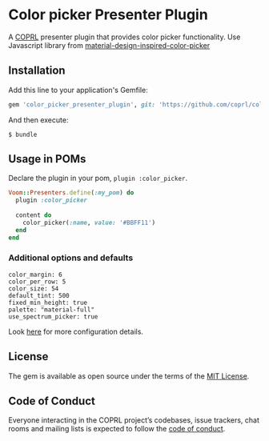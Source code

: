 # Color picker Presenter Plugin

A [COPRL](http://github.com/coprl/coprl) presenter plugin that provides color picker functionality.
Use Javascript library from [material-design-inspired-color-picker](https://github.com/BennyAlex/material-design-inspired-color-picker)

## Installation

Add this line to your application's Gemfile:

```ruby
gem 'color_picker_presenter_plugin', git: 'https://github.com/coprl/color_picker_presenter_plugin', require: false
```

And then execute:

    $ bundle


## Usage in POMs

Declare the plugin in your pom, `plugin :color_picker`.

```ruby
Voom::Presenters.define(:my_pom) do
  plugin :color_picker
  
  content do
    color_picker(:name, value: '#BBFF11')
  end
end
```
### Additional options and defaults

```
color_margin: 6
color_per_row: 5
color_size: 54
default_tint: 500
fixed_min_height: true
palette: "material-full"
use_spectrum_picker: true
```

Look [here](https://github.com/BennyAlex/material-design-inspired-color-picker) for more configuration details.

## License

The gem is available as open source under the terms of the [MIT License](https://opensource.org/licenses/MIT).

## Code of Conduct

Everyone interacting in the COPRL project’s codebases, issue trackers, chat rooms and mailing lists is expected to follow the [code of conduct](https://github.com/coprl/coprl/blob/master/CODE-OF-CONDUCT.md).
